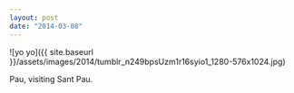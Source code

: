 ```yaml
---
layout: post
date: "2014-03-08"
---
```


![yo yo]({{ site.baseurl }}/assets/images/2014/tumblr_n249bpsUzm1r16syio1_1280-576x1024.jpg)

Pau, visiting Sant Pau.
